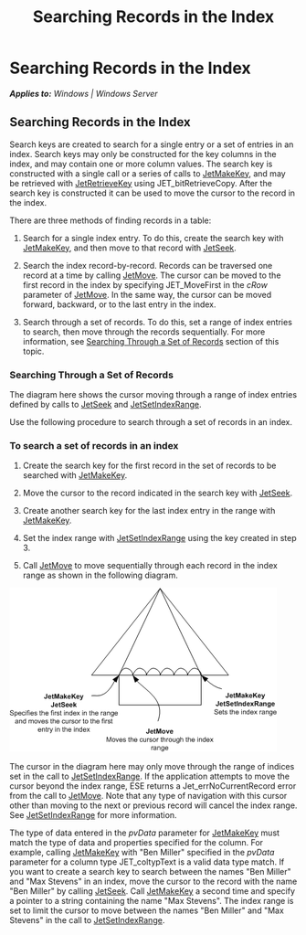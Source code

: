 ﻿---
title: Searching Records in the Index
TOCTitle: Searching Records in the Index
ms:assetid: 9141b1d6-81b6-49ad-a5d4-2409fe0d511a
ms:mtpsurl: https://msdn.microsoft.com/library/Gg269342(v=EXCHG.10)
ms:contentKeyID: 32765631
ms.date: 04/11/2016
ms.topic: article
---

# Searching Records in the Index


_**Applies to:** Windows | Windows Server_

## Searching Records in the Index

Search keys are created to search for a single entry or a set of entries in an index. Search keys may only be constructed for the key columns in the index, and may contain one or more column values. The search key is constructed with a single call or a series of calls to [JetMakeKey](gg269329\(v=exchg.10\).md), and may be retrieved with [JetRetrieveKey](gg294051\(v=exchg.10\).md) using JET_bitRetrieveCopy. After the search key is constructed it can be used to move the cursor to the record in the index.

There are three methods of finding records in a table:

1.  Search for a single index entry. To do this, create the search key with [JetMakeKey](gg269329\(v=exchg.10\).md), and then move to that record with [JetSeek](gg294103\(v=exchg.10\).md).

2.  Search the index record-by-record. Records can be traversed one record at a time by calling [JetMove](gg294117\(v=exchg.10\).md). The cursor can be moved to the first record in the index by specifying JET_MoveFirst in the *cRow* parameter of [JetMove](gg294117\(v=exchg.10\).md). In the same way, the cursor can be moved forward, backward, or to the last entry in the index.

3.  Search through a set of records. To do this, set a range of index entries to search, then move through the records sequentially. For more information, see [Searching Through a Set of Records](gg269342\(v=exchg.10\).md) section of this topic.

### Searching Through a Set of Records

The diagram here shows the cursor moving through a range of index entries defined by calls to [JetSeek](gg294103\(v=exchg.10\).md) and [JetSetIndexRange](gg294112\(v=exchg.10\).md).

Use the following procedure to search through a set of records in an index.

### To search a set of records in an index

1.  Create the search key for the first record in the set of records to be searched with [JetMakeKey](gg269329\(v=exchg.10\).md).

2.  Move the cursor to the record indicated in the search key with [JetSeek](gg294103\(v=exchg.10\).md).

3.  Create another search key for the last index entry in the range with [JetMakeKey](gg269329\(v=exchg.10\).md).

4.  Set the index range with [JetSetIndexRange](gg294112\(v=exchg.10\).md) using the key created in step 3.

5.  Call [JetMove](gg294117\(v=exchg.10\).md) to move sequentially through each record in the index range as shown in the following diagram.

![ESE_Documentation_IndexRange](images/Gg269342.ESE_Documentation_IndexRange(EXCHG.10).gif "ESE_Documentation_IndexRange")

The cursor in the diagram here may only move through the range of indices set in the call to [JetSetIndexRange](gg294112\(v=exchg.10\).md). If the application attempts to move the cursor beyond the index range, ESE returns a Jet_errNoCurrentRecord error from the call to [JetMove](gg294117\(v=exchg.10\).md). Note that any type of navigation with this cursor other than moving to the next or previous record will cancel the index range. See [JetSetIndexRange](gg294112\(v=exchg.10\).md) for more information.

The type of data entered in the *pvData* parameter for [JetMakeKey](gg269329\(v=exchg.10\).md) must match the type of data and properties specified for the column. For example, calling [JetMakeKey](gg269329\(v=exchg.10\).md) with "Ben Miller" specified in the *pvData* parameter for a column type JET_coltypText is a valid data type match. If you want to create a search key to search between the names "Ben Miller" and "Max Stevens" in an index, move the cursor to the record with the name "Ben Miller" by calling [JetSeek](gg294103\(v=exchg.10\).md). Call [JetMakeKey](gg269329\(v=exchg.10\).md) a second time and specify a pointer to a string containing the name "Max Stevens". The index range is set to limit the cursor to move between the names "Ben Miller" and "Max Stevens" in the call to [JetSetIndexRange](gg294112\(v=exchg.10\).md).

